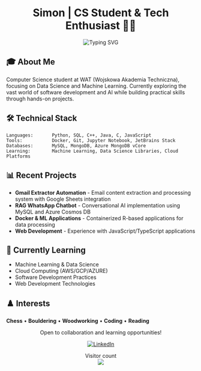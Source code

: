 <h1 align="center">Simon | CS Student & Tech Enthusiast 👨‍💻</h1>

<div align="center">
  <img src="https://readme-typing-svg.demolab.com?font=Fira+Code&pause=800&random=false&width=435&lines=Computer+Science+Student+%7C+21+y.o." alt="Typing SVG"/>
</div>

## 🎓 About Me
Computer Science student at WAT (Wojskowa Akademia Techniczna), focusing on Data Science and Machine Learning. Currently exploring the vast world of software development and AI while building practical skills through hands-on projects.

## 🛠️ Technical Stack
```
Languages:       Python, SQL, C++, Java, C, JavaScript
Tools:           Docker, Git, Jupyter Notebook, JetBrains Stack
Databases:       MySQL, MongoDB, Azure MongoDB vCore
Learning:        Machine Learning, Data Science Libraries, Cloud Platforms
```

## 📊 Recent Projects
- **Gmail Extractor Automation** - Email content extraction and processing system with Google Sheets integration
- **RAG WhatsApp Chatbot** - Conversational AI implementation using MySQL and Azure Cosmos DB
- **Docker & ML Applications** - Containerized R-based applications for data processing
- **Web Development** - Experience with JavaScript/TypeScript applications

## 🌱 Currently Learning
- Machine Learning & Data Science
- Cloud Computing (AWS/GCP/AZURE)
- Software Development Practices
- Web Development Technologies

## ♟️ Interests
**Chess** • **Bouldering** • **Woodworking** • **Coding** • **Reading**

<div align="center">
  <p>Open to collaboration and learning opportunities!</p>
  
  [![LinkedIn](https://img.shields.io/badge/LinkedIn-0077B5?style=for-the-badge&logo=linkedin&logoColor=white)](https://www.linkedin.com/in/szymon-florek-33a968296/)
  
  <p> 
    Visitor count<br>
    <img src="https://profile-counter.glitch.me/Floressek/count.svg" />
  </p>
</div>
